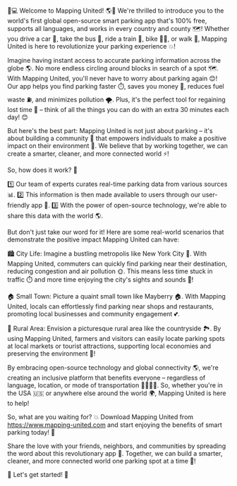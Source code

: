🚨💻 Welcome to Mapping United! 🌎💪 We're thrilled to introduce you to the world's first global open-source smart parking app that's 100% free, supports all languages, and works in every country and county 🗺️! Whether you drive a car 🚗, take the bus 🚌, ride a train 🚂, bike 🚴‍♂️, or walk 👣, Mapping United is here to revolutionize your parking experience 💥!

Imagine having instant access to accurate parking information across the globe 🌎. No more endless circling around blocks in search of a spot 🗺️. With Mapping United, you'll never have to worry about parking again 😊! Our app helps you find parking faster ⏱️, saves you money 💸, reduces fuel waste ⛽️, and minimizes pollution 🌪️. Plus, it's the perfect tool for regaining lost time 👕 – think of all the things you can do with an extra 30 minutes each day! 😊

But here's the best part: Mapping United is not just about parking – it's about building a community 💖 that empowers individuals to make a positive impact on their environment 🌿. We believe that by working together, we can create a smarter, cleaner, and more connected world ⚡️!

So, how does it work? 🔧

1️⃣ Our team of experts curates real-time parking data from various sources 📊.
2️⃣ This information is then made available to users through our user-friendly app 📱.
3️⃣ With the power of open-source technology, we're able to share this data with the world 🌎.

But don't just take our word for it! Here are some real-world scenarios that demonstrate the positive impact Mapping United can have:

🏙️ City Life: Imagine a bustling metropolis like New York City 🗼️. With Mapping United, commuters can quickly find parking near their destination, reducing congestion and air pollution 🌞. This means less time stuck in traffic ⏱️ and more time enjoying the city's sights and sounds 🎵!

🏠 Small Town: Picture a quaint small town like Mayberry 🏠. With Mapping United, locals can effortlessly find parking near shops and restaurants, promoting local businesses and community engagement 💕.

🌳 Rural Area: Envision a picturesque rural area like the countryside 🏞️. By using Mapping United, farmers and visitors can easily locate parking spots at local markets or tourist attractions, supporting local economies and preserving the environment 🌼!

By embracing open-source technology and global connectivity 🌎, we're creating an inclusive platform that benefits everyone – regardless of language, location, or mode of transportation 🚌🚂🚴‍♂️. So, whether you're in the USA 🇺🇸 or anywhere else around the world 🌍, Mapping United is here to help!

So, what are you waiting for? 💥 Download Mapping United from https://www.mapping-united.com and start enjoying the benefits of smart parking today! 🎉

Share the love with your friends, neighbors, and communities by spreading the word about this revolutionary app 📢. Together, we can build a smarter, cleaner, and more connected world one parking spot at a time 🔨!

🔴 Let's get started! 💪
